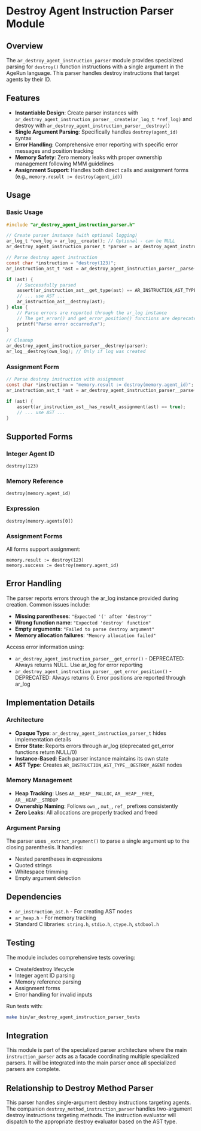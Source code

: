 # Destroy Agent Instruction Parser Module

## Overview

The `ar_destroy_agent_instruction_parser` module provides specialized parsing for `destroy()` function instructions with a single argument in the AgeRun language. This parser handles destroy instructions that target agents by their ID.

## Features

- **Instantiable Design**: Create parser instances with `ar_destroy_agent_instruction_parser__create(ar_log_t *ref_log)` and destroy with `ar_destroy_agent_instruction_parser__destroy()`
- **Single Argument Parsing**: Specifically handles `destroy(agent_id)` syntax
- **Error Handling**: Comprehensive error reporting with specific error messages and position tracking
- **Memory Safety**: Zero memory leaks with proper ownership management following MMM guidelines
- **Assignment Support**: Handles both direct calls and assignment forms (e.g., `memory.result := destroy(agent_id)`)

## Usage

### Basic Usage

```c
#include "ar_destroy_agent_instruction_parser.h"

// Create parser instance (with optional logging)
ar_log_t *own_log = ar_log__create(); // Optional - can be NULL
ar_destroy_agent_instruction_parser_t *parser = ar_destroy_agent_instruction_parser__create(own_log);

// Parse destroy agent instruction
const char *instruction = "destroy(123)";
ar_instruction_ast_t *ast = ar_destroy_agent_instruction_parser__parse(parser, instruction, NULL);

if (ast) {
    // Successfully parsed
    assert(ar_instruction_ast__get_type(ast) == AR_INSTRUCTION_AST_TYPE__DESTROY_AGENT);
    // ... use AST ...
    ar_instruction_ast__destroy(ast);
} else {
    // Parse errors are reported through the ar_log instance
    // The get_error() and get_error_position() functions are deprecated
    printf("Parse error occurred\n");
}

// Cleanup
ar_destroy_agent_instruction_parser__destroy(parser);
ar_log__destroy(own_log); // Only if log was created
```

### Assignment Form

```c
// Parse destroy instruction with assignment
const char *instruction = "memory.result := destroy(memory.agent_id)";
ar_instruction_ast_t *ast = ar_destroy_agent_instruction_parser__parse(parser, instruction, "memory.result");

if (ast) {
    assert(ar_instruction_ast__has_result_assignment(ast) == true);
    // ... use AST ...
}
```

## Supported Forms

### Integer Agent ID
```
destroy(123)
```

### Memory Reference
```
destroy(memory.agent_id)
```

### Expression
```
destroy(memory.agents[0])
```

### Assignment Forms
All forms support assignment:
```
memory.result := destroy(123)
memory.success := destroy(memory.agent_id)
```

## Error Handling

The parser reports errors through the ar_log instance provided during creation. Common issues include:

- **Missing parentheses**: `"Expected '(' after 'destroy'"`
- **Wrong function name**: `"Expected 'destroy' function"`
- **Empty arguments**: `"Failed to parse destroy argument"`
- **Memory allocation failures**: `"Memory allocation failed"`

Access error information using:
- `ar_destroy_agent_instruction_parser__get_error()` - DEPRECATED: Always returns NULL. Use ar_log for error reporting
- `ar_destroy_agent_instruction_parser__get_error_position()` - DEPRECATED: Always returns 0. Error positions are reported through ar_log

## Implementation Details

### Architecture
- **Opaque Type**: `ar_destroy_agent_instruction_parser_t` hides implementation details
- **Error State**: Reports errors through ar_log (deprecated get_error functions return NULL/0)
- **Instance-Based**: Each parser instance maintains its own state
- **AST Type**: Creates `AR_INSTRUCTION_AST_TYPE__DESTROY_AGENT` nodes

### Memory Management
- **Heap Tracking**: Uses `AR__HEAP__MALLOC`, `AR__HEAP__FREE`, `AR__HEAP__STRDUP`
- **Ownership Naming**: Follows `own_`, `mut_`, `ref_` prefixes consistently
- **Zero Leaks**: All allocations are properly tracked and freed

### Argument Parsing
The parser uses `_extract_argument()` to parse a single argument up to the closing parenthesis. It handles:
- Nested parentheses in expressions
- Quoted strings
- Whitespace trimming
- Empty argument detection

## Dependencies

- `ar_instruction_ast.h` - For creating AST nodes
- `ar_heap.h` - For memory tracking
- Standard C libraries: `string.h`, `stdio.h`, `ctype.h`, `stdbool.h`

## Testing

The module includes comprehensive tests covering:
- Create/destroy lifecycle
- Integer agent ID parsing
- Memory reference parsing
- Assignment forms
- Error handling for invalid inputs

Run tests with:
```bash
make bin/ar_destroy_agent_instruction_parser_tests
```

## Integration

This module is part of the specialized parser architecture where the main `instruction_parser` acts as a facade coordinating multiple specialized parsers. It will be integrated into the main parser once all specialized parsers are complete.

## Relationship to Destroy Method Parser

This parser handles single-argument destroy instructions targeting agents. The companion `destroy_method_instruction_parser` handles two-argument destroy instructions targeting methods. The instruction evaluator will dispatch to the appropriate destroy evaluator based on the AST type.